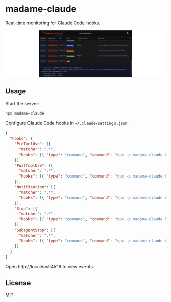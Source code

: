 # madame-claude

Real-time monitoring for Claude Code hooks.

![screenshot.jpg](screenshot.webp)

## Usage

Start the server:
```bash
npx madame-claude
```

Configure Claude Code hooks in `~/.claude/settings.json`:
```json
{
  "hooks": {
    "PreToolUse": [{
      "matcher": ".*",
      "hooks": [{ "type": "command", "command": "npx -p madame-claude bridge" } ]
    }],
    "PostToolUse": [{
      "matcher": ".*",
      "hooks": [{ "type": "command", "command": "npx -p madame-claude bridge" } ]
    }],
    "Notification": [{
      "matcher": ".*",
      "hooks": [{ "type": "command", "command": "npx -p madame-claude bridge" } ]
    }],
    "Stop": [{
      "matcher": ".*",
      "hooks": [{ "type": "command", "command": "npx -p madame-claude bridge" } ]
    }],
    "SubagentStop": [{
      "matcher": ".*",
      "hooks": [{ "type": "command", "command": "npx -p madame-claude bridge" } ]
    }]
  }
}
```


Open http://localhost:4519 to view events.

## License

MIT

